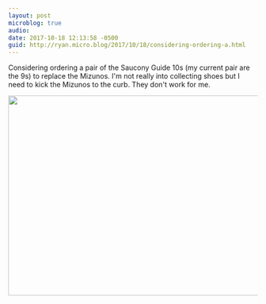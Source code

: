 ```yaml
---
layout: post
microblog: true
audio: 
date: 2017-10-18 12:13:58 -0500
guid: http://ryan.micro.blog/2017/10/18/considering-ordering-a.html
---
```

Considering ordering a pair of the Saucony Guide 10s (my current pair are the 9s) to replace the Mizunos. I'm not really into collecting shoes but I need to kick the Mizunos to the curb. They don't work for me.

<img src="http://www.ryanruns.com/uploads/2017/8410083563.jpg" width="600" height="403" />
